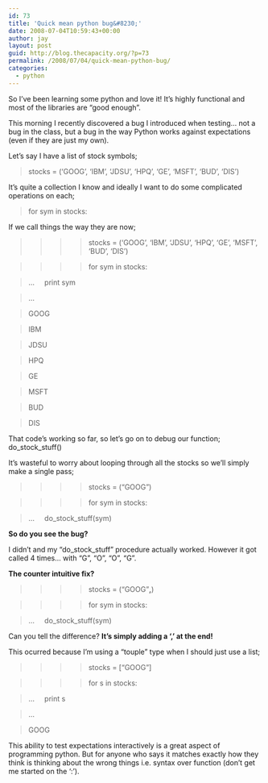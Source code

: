 ```yaml
---
id: 73
title: 'Quick mean python bug&#8230;'
date: 2008-07-04T10:59:43+00:00
author: jay
layout: post
guid: http://blog.thecapacity.org/?p=73
permalink: /2008/07/04/quick-mean-python-bug/
categories:
  - python
---
```

So I&#8217;ve been learning some python and love it! It&#8217;s highly functional and most of the libraries are &#8220;good enough&#8221;.

This morning I recently discovered a bug I introduced when testing&#8230; not a bug in the class, but a bug in the way Python works against expectations (even if they are just my own).

Let&#8217;s say I have a list of stock symbols;

> stocks = (&#8216;GOOG&#8217;, &#8216;IBM&#8217;, &#8216;JDSU&#8217;, &#8216;HPQ&#8217;, &#8216;GE&#8217;, &#8216;MSFT&#8217;, &#8216;BUD&#8217;, &#8216;DIS&#8217;)

It&#8217;s quite a collection I know and ideally I want to do some complicated operations on each;

> for sym in stocks:

If we call things the way they are now;

> >>> stocks = (&#8216;GOOG&#8217;, &#8216;IBM&#8217;, &#8216;JDSU&#8217;, &#8216;HPQ&#8217;, &#8216;GE&#8217;, &#8216;MSFT&#8217;, &#8216;BUD&#8217;, &#8216;DIS&#8217;)
  
> >>> for sym in stocks:
  
> &#8230;     print sym
  
> &#8230;
  
> GOOG
  
> IBM
  
> JDSU
  
> HPQ
  
> GE
  
> MSFT
  
> BUD
  
> DIS
  
> >>>

That code&#8217;s working so far, so let&#8217;s go on to debug our function; do\_stock\_stuff()

It&#8217;s wasteful to worry about looping through all the stocks so we&#8217;ll simply make a single pass;

> >>> stocks = (&#8220;GOOG&#8221;)
  
> >>> for sym in stocks:
  
> &#8230;     do\_stock\_stuff(sym)

**So do you see the bug?**

I didn&#8217;t and my &#8220;do\_stock\_stuff&#8221; procedure actually worked. However it got called 4 times&#8230; with &#8220;G&#8221;, &#8220;O&#8221;, &#8220;O&#8221;, &#8220;G&#8221;.

**The counter intuitive fix?**

> >>> stocks = (&#8220;GOOG&#8221;**,**)
  
> >>> for sym in stocks:
  
> &#8230;     do\_stock\_stuff(sym)

Can you tell the difference? **It&#8217;s simply adding a &#8216;,&#8217; at the end!**

This ocurred because I&#8217;m using a &#8220;touple&#8221; type when I should just use a list;

> >>> stocks = [&#8220;GOOG&#8221;]
  
> >>> for s in stocks:
  
> &#8230;     print s
  
> &#8230;
  
> GOOG

This ability to test expectations interactively is a great aspect of programming python. But for anyone who says it matches exactly how they think is thinking about the wrong things i.e. syntax over function (don&#8217;t get me started on the &#8216;:&#8217;).